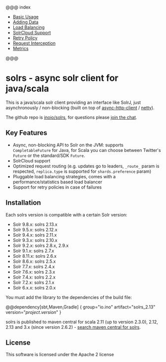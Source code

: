 @@@ index

* [Basic Usage](usage/index.md)
* [Adding Data](usage/adding-data.md)
* [Load Balancing](usage/load-balancing.md)
* [SolrCloud Support](usage/solrcloud.md)
* [Retry Policy](usage/retry-policy.md)
* [Request Interception](usage/request-interception.md)
* [Metrics](usage/metrics.md)

@@@

# solrs - async solr client for java/scala

This is a java/scala solr client providing an interface like SolrJ, just asynchronously / non-blocking
(built on top of [async-http-client](https://github.com/AsyncHttpClient/async-http-client) / [netty](https://github.com/netty/netty)).

The github repo is [inoio/solrs](https://github.com/inoio/solrs), for questions please [join the chat](https://gitter.im/inoio/solrs).

## Key Features

* Async, non-blocking API to Solr on the JVM: supports `CompletableFuture` for Java, for Scala you can choose between Twitter's `Future` or the standard/SDK `Future`.
* SolrCloud support
* Optimized request routing (e.g. updates go to leaders, `_route_` param is respected, `replica.type` is supported for `shards.preference` param)
* Pluggable load balancing strategies, comes with a performance/statistics based load balancer
* Support for retry policies in case of failures

## Installation

Each solrs version is compatible with a certain Solr version:

* Solr 9.8.x: solrs 2.13.x
* Solr 9.5.x: solrs 2.12.x
* Solr 9.4.x: solrs 2.11.x
* Solr 9.3.x: solrs 2.10.x
* Solr 9.2.x: solrs 2.8.x, 2.9.x
* Solr 9.1.x: solrs 2.7.x
* Solr 8.11.x: solrs 2.6.x
* Solr 8.6.x: solrs 2.5.x
* Solr 7.7.x: solrs 2.4.x
* Solr 7.6.x: solrs 2.3.x
* Solr 7.4.x: solrs 2.2.x
* Solr 7.2.x: solrs 2.1.x
* Solr 6.x.x: solrs 2.0.x

You must add the library to the dependencies of the build file:
    
@@dependency[sbt,Maven,Gradle] {
  group="io.ino"
  artifact="solrs_2.13"
  version="$project.version$"
}

solrs is published to maven central for scala 2.11 (up to version 2.3.0), 2.12, 2.13 and 3.x (since version 2.6.2) - [search maven central for solrs](https://search.maven.org/search?q=g:io.ino%20AND%20a:solrs*).

## License

This software is licensed under the Apache 2 license
